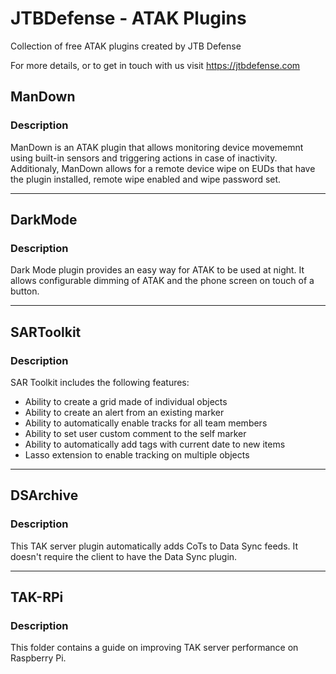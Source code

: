 # JTBDefense - ATAK Plugins
Collection of free ATAK plugins created by JTB Defense

For more details, or to get in touch with us visit https://jtbdefense.com


## ManDown

### Description 

ManDown is an ATAK plugin that allows monitoring device movememnt using built-in sensors and triggering actions in case of inactivity.
Additionaly, ManDown allows for a remote device wipe on EUDs that have the plugin installed, remote wipe enabled and wipe password set.

---

## DarkMode

### Description

Dark Mode plugin provides an easy way for ATAK to be used at night. It allows configurable dimming of ATAK and the phone screen on touch of a button.

---

## SARToolkit

### Description

SAR Toolkit includes the following features:
- Ability to create a grid made of individual objects
- Ability to create an alert from an existing marker
- Ability to automatically enable tracks for all team members
- Ability to set user custom comment to the self marker
- Ability to automatically add tags with current date to new items
- Lasso extension to enable tracking on multiple objects


---

## DSArchive

### Description

This TAK server plugin automatically adds CoTs to Data Sync feeds. It doesn't require the client to have the Data Sync plugin.

---

## TAK-RPi

### Description

This folder contains a guide on improving TAK server performance on Raspberry Pi.

